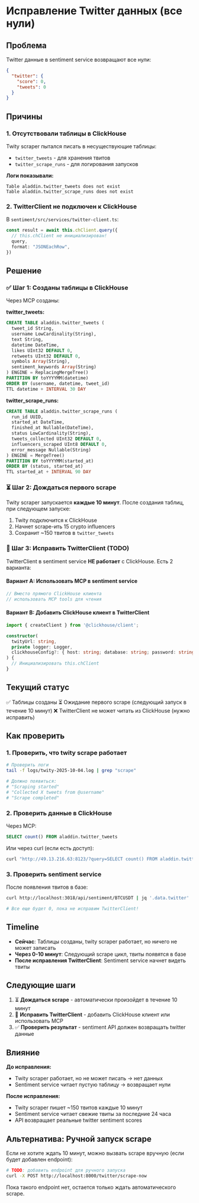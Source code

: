 # Исправление Twitter данных (все нули)

## Проблема

Twitter данные в sentiment service возвращают все нули:

```json
{
  "twitter": {
    "score": 0,
    "tweets": 0
  }
}
```

## Причины

### 1. **Отсутствовали таблицы в ClickHouse**

Twity scraper пытался писать в несуществующие таблицы:

- `twitter_tweets` - для хранения твитов
- `twitter_scrape_runs` - для логирования запусков

**Логи показывали:**

```
Table aladdin.twitter_tweets does not exist
Table aladdin.twitter_scrape_runs does not exist
```

### 2. **TwitterClient не подключен к ClickHouse**

В `sentiment/src/services/twitter-client.ts`:

```typescript
const result = await this.chClient.query({
  // this.chClient не инициализирован!
  query,
  format: "JSONEachRow",
})
```

## Решение

### ✅ Шаг 1: Созданы таблицы в ClickHouse

Через MCP созданы:

**twitter_tweets:**

```sql
CREATE TABLE aladdin.twitter_tweets (
  tweet_id String,
  username LowCardinality(String),
  text String,
  datetime DateTime,
  likes UInt32 DEFAULT 0,
  retweets UInt32 DEFAULT 0,
  symbols Array(String),
  sentiment_keywords Array(String)
) ENGINE = ReplacingMergeTree()
PARTITION BY toYYYYMM(datetime)
ORDER BY (username, datetime, tweet_id)
TTL datetime + INTERVAL 30 DAY
```

**twitter_scrape_runs:**

```sql
CREATE TABLE aladdin.twitter_scrape_runs (
  run_id UUID,
  started_at DateTime,
  finished_at Nullable(DateTime),
  status LowCardinality(String),
  tweets_collected UInt32 DEFAULT 0,
  influencers_scraped UInt8 DEFAULT 0,
  error_message Nullable(String)
) ENGINE = MergeTree()
PARTITION BY toYYYYMM(started_at)
ORDER BY (status, started_at)
TTL started_at + INTERVAL 90 DAY
```

### ⏳ Шаг 2: Дождаться первого scrape

Twity scraper запускается **каждые 10 минут**. После создания таблиц, при следующем запуске:

1. Twity подключится к ClickHouse
2. Начнет scrape-ить 15 crypto influencers
3. Сохранит ~150 твитов в `twitter_tweets`

### 🔧 Шаг 3: Исправить TwitterClient (TODO)

TwitterClient в sentiment service **НЕ работает** с ClickHouse. Есть 2 варианта:

#### Вариант A: Использовать MCP в sentiment service

```typescript
// Вместо прямого ClickHouse клиента
// использовать MCP tools для чтения
```

#### Вариант B: Добавить ClickHouse клиент в TwitterClient

```typescript
import { createClient } from '@clickhouse/client';

constructor(
  twityUrl: string,
  private logger: Logger,
  clickhouseConfig?: { host: string; database: string; password: string }
) {
  // Инициализировать this.chClient
}
```

## Текущий статус

✅ Таблицы созданы
⏳ Ожидание первого scrape (следующий запуск в течение 10 минут)
❌ TwitterClient не может читать из ClickHouse (нужно исправить)

## Как проверить

### 1. Проверить, что twity scrape работает

```bash
# Проверить логи
tail -f logs/twity-2025-10-04.log | grep "scrape"

# Должно появиться:
# "Scraping started"
# "Collected X tweets from @username"
# "Scrape completed"
```

### 2. Проверить данные в ClickHouse

Через MCP:

```sql
SELECT count() FROM aladdin.twitter_tweets
```

Или через curl (если есть доступ):

```bash
curl "http://49.13.216.63:8123/?query=SELECT count() FROM aladdin.twitter_tweets&database=aladdin&user=default&password=..."
```

### 3. Проверить sentiment service

После появления твитов в базе:

```bash
curl http://localhost:3018/api/sentiment/BTCUSDT | jq '.data.twitter'

# Все еще будет 0, пока не исправим TwitterClient!
```

## Timeline

- **Сейчас**: Таблицы созданы, twity scraper работает, но ничего не может записать
- **Через 0-10 минут**: Следующий scrape цикл, твиты появятся в базе
- **После исправления TwitterClient**: Sentiment service начнет видеть твиты

## Следующие шаги

1. ⏳ **Дождаться scrape** - автоматически произойдет в течение 10 минут
2. 🔧 **Исправить TwitterClient** - добавить ClickHouse клиент или использовать MCP
3. ✅ **Проверить результат** - sentiment API должен возвращать twitter данные

## Влияние

**До исправления:**

- Twity scraper работает, но не может писать → нет данных
- Sentiment service читает пустую таблицу → возвращает нули

**После исправления:**

- Twity scraper пишет ~150 твитов каждые 10 минут
- Sentiment service читает свежие твиты за последние 24 часа
- API возвращает реальные twitter sentiment scores

## Альтернатива: Ручной запуск scrape

Если не хотите ждать 10 минут, можно вызвать scrape вручную (если будет добавлен endpoint):

```bash
# TODO: добавить endpoint для ручного запуска
curl -X POST http://localhost:8000/twitter/scrape-now
```

Пока такого endpoint нет, остается только ждать автоматического scrape.

